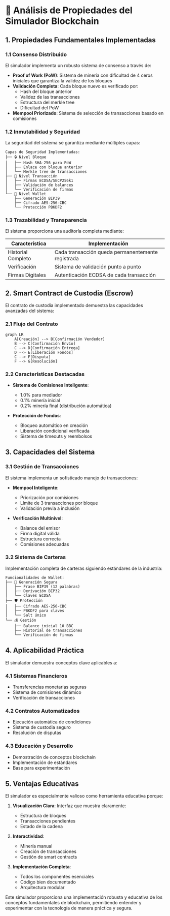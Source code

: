 # 🔗 Análisis de Propiedades del Simulador Blockchain

## 1. Propiedades Fundamentales Implementadas

### 1.1 Consenso Distribuido
El simulador implementa un robusto sistema de consenso a través de:
- **Proof of Work (PoW)**: Sistema de minería con dificultad de 4 ceros iniciales que garantiza la validez de los bloques
- **Validación Completa**: Cada bloque nuevo es verificado por:
  - Hash del bloque anterior
  - Validez de las transacciones
  - Estructura del merkle tree
  - Dificultad del PoW
- **Mempool Priorizado**: Sistema de selección de transacciones basado en comisiones

### 1.2 Inmutabilidad y Seguridad
La seguridad del sistema se garantiza mediante múltiples capas:

```plaintext
Capas de Seguridad Implementadas:
├── 🔒 Nivel Bloque
│   ├── Hash SHA-256 para PoW
│   ├── Enlace con bloque anterior
│   └── Merkle tree de transacciones
├── 🔑 Nivel Transacción
│   ├── Firmas ECDSA/SECP256k1
│   ├── Validación de balances
│   └── Verificación de firmas
└── 💼 Nivel Wallet
    ├── Generación BIP39
    ├── Cifrado AES-256-CBC
    └── Protección PBKDF2
```

### 1.3 Trazabilidad y Transparencia
El sistema proporciona una auditoría completa mediante:

| Característica | Implementación |
|---------------|----------------|
| Historial Completo | Cada transacción queda permanentemente registrada |
| Verificación | Sistema de validación punto a punto |
| Firmas Digitales | Autenticación ECDSA de cada transacción |

## 2. Smart Contract de Custodia (Escrow)

El contrato de custodia implementado demuestra las capacidades avanzadas del sistema:

### 2.1 Flujo del Contrato
```mermaid
graph LR
    A[Creación] --> B[Confirmación Vendedor]
    B --> C[Confirmación Envío]
    C --> D[Confirmación Entrega]
    D --> E[Liberación Fondos]
    C --> F[Disputa]
    F --> G[Resolución]
```

### 2.2 Características Destacadas
- **Sistema de Comisiones Inteligente**:
  - 1.0% para mediador
  - 0.1% minería inicial
  - 0.2% minería final (distribución automática)

- **Protección de Fondos**:
  - Bloqueo automático en creación
  - Liberación condicional verificada
  - Sistema de timeouts y reembolsos

## 3. Capacidades del Sistema

### 3.1 Gestión de Transacciones
El sistema implementa un sofisticado manejo de transacciones:

- **Mempool Inteligente**:
  - Priorización por comisiones
  - Límite de 3 transacciones por bloque
  - Validación previa a inclusión

- **Verificación Multinivel**:
  - Balance del emisor
  - Firma digital válida
  - Estructura correcta
  - Comisiones adecuadas

### 3.2 Sistema de Carteras
Implementación completa de carteras siguiendo estándares de la industria:

```plaintext
Funcionalidades de Wallet:
├── 🔐 Generación Segura
│   ├── Frase BIP39 (12 palabras)
│   ├── Derivación BIP32
│   └── Claves ECDSA
├── 🛡️ Protección
│   ├── Cifrado AES-256-CBC
│   ├── PBKDF2 para claves
│   └── Salt único
└── 💰 Gestión
    ├── Balance inicial 10 BBC
    ├── Historial de transacciones
    └── Verificación de firmas
```

## 4. Aplicabilidad Práctica

El simulador demuestra conceptos clave aplicables a:

### 4.1 Sistemas Financieros
- Transferencias monetarias seguras
- Sistema de comisiones dinámico
- Verificación de transacciones

### 4.2 Contratos Automatizados
- Ejecución automática de condiciones
- Sistema de custodia seguro
- Resolución de disputas

### 4.3 Educación y Desarrollo
- Demostración de conceptos blockchain
- Implementación de estándares
- Base para experimentación

## 5. Ventajas Educativas

El simulador es especialmente valioso como herramienta educativa porque:

1. **Visualización Clara**: Interfaz que muestra claramente:
   - Estructura de bloques
   - Transacciones pendientes
   - Estado de la cadena

2. **Interactividad**:
   - Minería manual
   - Creación de transacciones
   - Gestión de smart contracts

3. **Implementación Completa**:
   - Todos los componentes esenciales
   - Código bien documentado
   - Arquitectura modular

Este simulador proporciona una implementación robusta y educativa de los conceptos fundamentales de blockchain, permitiendo entender y experimentar con la tecnología de manera práctica y segura.
